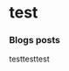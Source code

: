 # test
### Blogs posts
testtesttest
<!-- Setup Google Analytics start -->
<!-- Setup Google Analytics end -->

<head>
</head>
<!-- Google tag (gtag.js) -->
<script async src="https://www.googletagmanager.com/gtag/js?id=G-5619TWNCST"></script>
<script>
  window.dataLayer = window.dataLayer || [];
  function gtag(){dataLayer.push(arguments);}
  gtag('js', new Date());

  gtag('config', 'G-5619TWNCST');
</script>